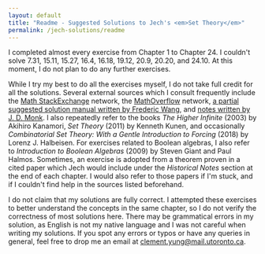 ```yaml
---
layout: default
title: "Readme - Suggested Solutions to Jech's <em>Set Theory</em>"
permalink: /jech-solutions/readme
---
```


I completed almost every exercise from Chapter 1 to Chapter 24. I couldn't solve 7.31, 15.11, 15.27, 16.4, 16.18, 19.12, 20.9, 20.20, and 24.10. At this moment, I do not plan to do any further exercises.

While I try my best to do all the exercises myself, I do not take full credit for all the solutions. Several external sources which I consult frequently include the [Math StackExchange](https://math.stackexchange.com/) network, the [MathOverflow](https://mathoverflow.net/) network, [a partial suggested solution manual written by Frederic Wang](https://frederic-wang.fr/mathematics/set-theory/jech/), and [notes written by J. D. Monk](http://euclid.colorado.edu/~monkd/jech.pdf). I also repeatedly refer to the books <i>The Higher Infinite</i> (2003) by Akihiro Kanamori, <i>Set Theory</i> (2011) by Kenneth Kunen, and occasionally <i>Combinatorial Set Theory: With a Gentle Introduction to Forcing</i> (2018) by Lorenz J. Halbeisen. For exercises related to Boolean algebras, I also refer to <i>Introduction to Boolean Algebras</i> (2009) by Steven Giant and Paul Halmos. Sometimes, an exercise is adopted from a theorem proven in a cited paper which Jech would include under the <i>Historical Notes</i> section at the end of each chapter. I would also refer to those papers if I'm stuck, and if I couldn't find help in the sources listed beforehand.

I do not claim that my solutions are fully correct. I attempted these exercises to better understand the concepts in the same chapter, so I do not verify the correctness of most solutions here. There may be grammatical errors in my solution, as English is not my native language and I was not careful when writing my solutions. If you spot any errors or typos or have any queries in general, feel free to drop me an email at [clement.yung@mail.utoronto.ca](mailto:clement.yung@mail.utoronto.ca).
